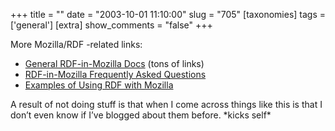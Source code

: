 +++
title = ""
date = "2003-10-01 11:10:00"
slug = "705"
[taxonomies]
tags = ['general']
[extra]
show_comments = "false"
+++

More Mozilla/RDF -related links:

- [General RDF-in-Mozilla Docs](http://www.mozilla.org/rdf/doc/) (tons of links)
- [RDF-in-Mozilla Frequently Asked Questions](http://www.mozilla.org/rdf/doc/faq.html)
- [Examples of Using RDF with Mozilla](http://www.mozilla.org/rdf/doc/examples.html)

A result of not doing stuff is that when I come across things like this is that I don’t even know if I’ve blogged about them before. \*kicks self\*
